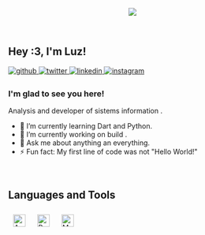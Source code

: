<p align="center">
  <img src="https://github.com/LuzC4/LuzC4/wiki" style="max-width:100%;">
</p>
<br>

## Hey :3, I'm Luz!  
  

<a href="https://github.com/LuzC4" target="_blank">
<img src=https://img.shields.io/badge/github-%2324292e.svg?&style=for-the-badge&logo=github&logoColor=white alt=github style="margin-bottom: 5px;" />
</a>
<a href="https://twitter.com/LuzC44" target="_blank">
<img src=https://img.shields.io/badge/twitter-%2300acee.svg?&style=for-the-badge&logo=twitter&logoColor=white alt=twitter style="margin-bottom: 5px;" />
</a>
<a href="https://www.linkedin.com/in/luz-carolina-de-aguas-632097197/" target="_blank">
<img src=https://img.shields.io/badge/linkedin-%231E77B5.svg?&style=for-the-badge&logo=linkedin&logoColor=white alt=linkedin style="margin-bottom: 5px;" />
</a>
<a href="https://www.instagram.com/deaguas44/" target="_blank">
<img src=https://img.shields.io/badge/instagram-%23000000.svg?&style=for-the-badge&logo=instagram&logoColor=white alt=instagram style="margin-bottom: 5px;" />
</a>

  
### I'm glad to see you here!  
Analysis and developer of sistems information .

- 🌱 I’m currently learning Dart and Python.
- 🔭 I’m currently working on build .
- 💬 Ask me about anything an everything.
- ⚡ Fun fact: My first line of code was not "Hello World!"

<br/>  


## Languages and Tools  
<div >  
<img style="margin: 10px" src="https://profilinator.rishav.dev/skills-assets/amazonwebservices-original-wordmark.svg" alt="AWS" height="25" />  
<img style="margin: 10px" src="https://profilinator.rishav.dev/skills-assets/python-original.svg" alt="Python" height="25" />  
<img style="margin: 10px" src="https://profilinator.rishav.dev/skills-assets/mysql-original-wordmark.svg" alt="MySQL" height="25" />  

</div>  

<br/>  


